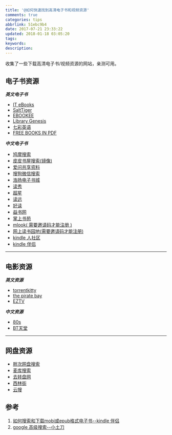 ```yaml
---
title: '@如何快速找到高清电子书和视频资源'
comments: true
categories: tips
abbrlink: 51ebc9b4
date: 2017-07-21 23:33:22
updated: 2018-01-18 03:05:20
tags: 
keywords:
description:
---
```


收集了一些下载高清电子书/视频资源的网站，亲测可用。


## 电子书资源

___英文电子书___ 

- [IT eBooks](http://it-ebooks.info/)
- [SaltTiger](https://salttiger.com/)
- [EBOOKEE](https://ebookee.org/)
- [Library Genesis](http://gen.lib.rus.ec/search.php)
- [七彩英语](http://www.qcenglish.com/)
- [FREE BOOKS IN PDF](http://pdfsb.net/)

___中文电子书___ 

- [鸠摩搜索](https://www.jiumodiary.com/)
- [皮皮书屋搜索(镜像)](https://3cvpkfx4gdnkcduj.onion.cab/search.php)
- [爱问共享资料](http://ishare.iask.sina.com.cn/)
- [搜狗微信搜索](http://weixin.sogou.com/)
- [浩扬电子书城](http://www.loudounfca.com/)
- [读秀](http://www.duxiu.com/)
- [超星](http://www.chaoxing.com)
- [读远](http://readfar.com/)
- [好读](http://www.haodoo.net/?M=Share&P=0604)
- [益书网](https://kindbook.cn/forum.php)
- [掌上书苑](https://www.cnepub.com/index)
- [mlook( 需要邀请码才能注册 )](https://www.mlook.mobi/member/login)
- [网上读书园地(需要邀请码才能注册)](http://www.readfree.net/bbs/forum.php)
- [kindle 人社区](https://kindleren.com/forum.php)
- [kindle 伴侣](https://kindlefere.com/)

---

## 电影资源

___英文资源___ 

- [torrentkitty](https://www.torrentkitty.tv/)
- [the pirate bay](https://thepiratebay.org/)
- [EZTV](https://eztv.ag/)

___中文资源___ 

- [80s](http://www.80s.tw/)
- [BT天堂](http://www.bttt99.com/)

---

## 网盘资源

- [胖次网盘搜索](https://www.panc.cc/)
- [麦库搜索](http://www.huisou.me/)
- [去转盘网](http://www.quzhuanpan.com/)
- [西林街](http://www.xilinjie.com/)
- [云搜](http://www.daysou.com/)


## 参考
1. [如何搜索和下载mobi或epub格式电子书--kindle 伴侣](https://kindlefere.com/post/13.html)
2. [google 高级搜索--小土刀](http://wdxtub.com/2016/03/26/google-tip/)

